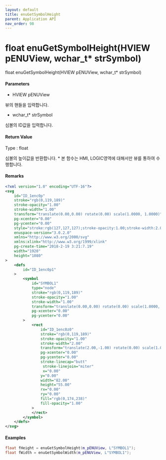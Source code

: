 ```yaml
---
layout: default
title: enuGetSymbolHeight
parent: Application API
nav_order: 98
---
```

# float enuGetSymbolHeight\(HVIEW pENUView, wchar\_t\* strSymbol\)

float enuGetSymbolHeight\(HVIEW pENUView, wchar\_t\* strSymbol\)

#### Parameters

* HVIEW pENUView

뷰의 핸들을 입력합니다.

* wchar\_t\* strSymbol

심볼의 ID값을 입력합니다.

#### Return Value

Type : float

심볼의 높이값을 반환합니다. \* 본 함수는 HMI, LOGIC영역에 대해서만 뷰를 통하여 수행합니다.

#### Remarks

```xml
<?xml version="1.0" encoding="UTF-16"?>
<svg
    id="ID_1enc0p"
    stroke="rgb(0,119,189)"
    stroke-opacity="1.00"
    stroke-width="1.00"
    transform="translate(0.00,0.00) rotate(0.00) scale(1.0000, 1.0000)"
    pg-xcenter="0.00"
    pg-ycenter="0.00"
    style="stroke:rgb(127,127,127);stroke-opacity:1.00;stroke-width:2.00;stroke-dasharray:1,1,1;"
    enuspace-version="3.0.2.0"
    xmlns="http://www.w3.org/2000/svg"
    xmlns:xlink="http://www.w3.org/1999/xlink"
    pg-create-time="2018-2-19 3:21:7.19"
    width="1920"
    height="1080"
>
    <defs
        id="ID_1enc0p1"
    >
        <symbol
            id="SYMBOL1"
            type="node"
            stroke="rgb(0,119,189)"
            stroke-opacity="1.00"
            stroke-width="1.00"
            transform="translate(0.00,0.00) rotate(0.00) scale(1.0000, 1.0000)"
            pg-xcenter="0.00"
            pg-ycenter="0.00"
        >
            <rect
                id="ID_1enc0z0"
                stroke="rgb(0,119,189)"
                stroke-opacity="1.00"
                stroke-width="2.00"
                transform="translate(2.00,-1.00) rotate(0.00) scale(1.0000, 1.0000)"
                pg-xcenter="0.00"
                pg-ycenter="0.00"
                stroke-linecap="butt"
                 stroke-linejoin="miter"
                 x="0.00"
                y="0.00"
                width="82.00"
                height="55.00"
                rx="0.00"
                ry="0.00"
                fill="rgb(0,174,238)"
                fill-opacity="1.00"
            >
            </rect>
        </symbol>
    </defs>
</svg>
```

#### Examples

```cpp
float fHeight = enuGetSymbolHeight(m_pENUView, L"SYMBOL1");
float fWidth = enuGetSymbolWidth(m_pENUView, L"SYMBOL1");
```



